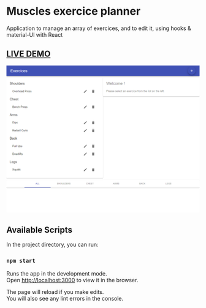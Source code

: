 # Muscles exercice planner

Application to manage an array of exercices, and to edit it, using hooks & material-UI with React

## **[LIVE DEMO](https://edonadei-workout-exercices.netlify.com/)**

![screenshot](muscles_exercices_app.png)

## Available Scripts

In the project directory, you can run:

### `npm start`

Runs the app in the development mode.<br>
Open [http://localhost:3000](http://localhost:3000) to view it in the browser.

The page will reload if you make edits.<br>
You will also see any lint errors in the console.
